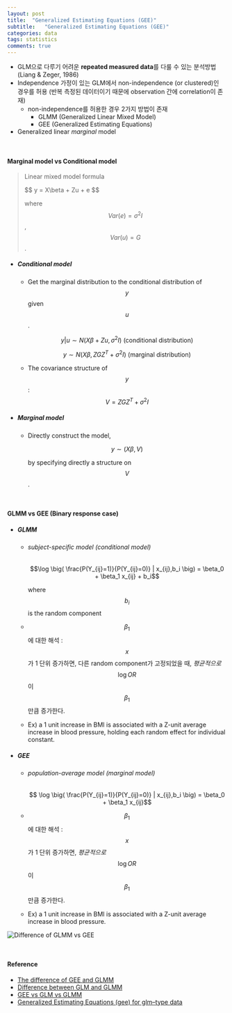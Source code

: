 ```yaml
---
layout: post
title:  "Generalized Estimating Equations (GEE)"
subtitle:   "Generalized Estimating Equations (GEE)"
categories: data
tags: statistics
comments: true
---
```




- GLM으로 다루기 어려운 **repeated measured data**를 다룰 수 있는 분석방법 (Liang &  Zeger, 1986)
- Independence 가정이 있는 GLM에서 non-independence (or clustered)인 경우를 허용 (반복 측정된 데이터이기 때문에 observation 간에 correlation이 존재)
  - non-independence를 허용한 경우 2가지 방법이 존재
    - GLMM (Generalized Linear Mixed Model)
    - GEE (Generalized Estimating Equations)
- Generalized linear *marginal* model

<br>

#### Marginal model vs Conditional model

> Linear mixed model formula
> 
>  \$$  y = X\beta + Zu + e $$
> 
> where $$ Var(e) = \sigma^2I$$, $$Var(u)=G$$.

- ##### Conditional model 

  - Get the marginal distribution to the conditional distribution of $$y$$ given $$u$$.

    $$y|u \sim N(X\beta+Zu, \sigma^2I) \text{ (conditional distribution)}$$

    $$y \sim N(X\beta, ZGZ^T+\sigma^2I) \text{ (marginal distribution)}$$

  - The covariance structure of $$y$$ : $$V=ZGZ^T+\sigma^2I$$

- ##### Marginal model

  - Directly construct the model, 
    
    $$y \sim (X\beta, V)$$
    
    by specifying directly a structure on $$V$$.

<br>

#### GLMM vs GEE (Binary response case)

- ##### GLMM

  - ###### subject-specific model (conditional model)

    $$\log \big( \frac{P(Y_{ij}=1)}{P(Y_{ij}=0)} | x_{ij},b_i \big) = \beta_0 + \beta_1 x_{ij} + b_i$$

    where $$b_i$$ is the random component

  - $$\beta_1$$에 대한 해석 : $$x$$가 1 단위 증가하면, 다른 random component가 고정되었을 때, *평균적으로*  $$\log OR$$이 $$\beta_1$$만큼 증가한다.
  - Ex) a 1 unit increase in BMI is associated with a Z-unit average increase in blood pressure, holding each random effect for individual constant.

- ##### GEE

  - ###### population-average model (marginal model)

    $$ \log \big( \frac{P(Y_{ij}=1)}{P(Y_{ij}=0)} | x_{ij},b_i \big) = \beta_0 + \beta_1 x_{ij}$$
  
  - $$\beta_1$$에 대한 해석 : $$x$$가 1 단위 증가하면, *평균적으로* $$\log OR$$이 $$\beta_1$$만큼 증가한다.
  - Ex) a 1 unit increase in BMI is associated with a Z-unit average increase in blood pressure.


![Difference of GLMM vs GEE](https://i.stack.imgur.com/elkIH.png)


<br>

#### Reference

- [The difference of GEE and GLMM](https://stats.stackexchange.com/questions/17331/what-is-the-difference-between-generalized-estimating-equations-and-glmm)
- [Difference between GLM and GLMM](https://stats.stackexchange.com/questions/32419/difference-between-generalized-linear-models-generalized-linear-mixed-models)
- [GEE vs GLM vs GLMM](http://blog.naver.com/PostView.nhn?blogId=jae_won8716&logNo=220836076705&parentCategoryNo=&categoryNo=40&viewDate=&isShowPopularPosts=true&from=search)
- [Generalized Estimating Equations (gee) for glm–type data](http://staff.pubhealth.ku.dk/~pd/mixed-jan.2006/R-mixed-geeglm-Lecture.pdf)